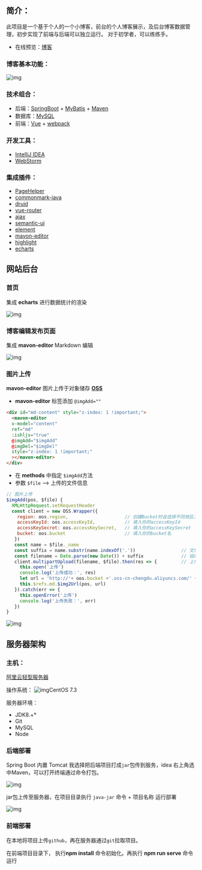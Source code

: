 ## 简介：

此项目是一个基于个人的一个小博客，前台的个人博客展示，及后台博客数据管理，初步实现了前端与后端可以独立运行。 对于初学者，可以练练手。

- 在线预览：[博客](https://hyzt.vip) 

### 博客基本功能：

![img](https://202007002.oss-cn-chengdu.aliyuncs.com/images/blog%E9%A1%B9%E7%9B%AE-%E5%8D%9A%E5%AE%A2%E5%9B%BE%E7%89%87/%E5%8D%9A%E5%AE%A2%E5%8A%9F%E8%83%BD%E4%BB%8B%E7%BB%8D.png)

### 技术组合：

- 后端：[SpringBoot](https://spring.io/projects/spring-boot) + [MyBatis](https://mybatis.org/mybatis-3/zh/index.html) + [Maven](https://maven.apache.org/)
- 数据库：[MySQL](https://www.mysql.com/)
- 前端：[Vue](https://vuejs.org/) + [webpack](https://webpack.js.org/)

### 开发工具：

-  [IntelliJ IDEA](https://www.jetbrains.com/idea/)
-  [WebStorm](https://www.jetbrains.com/idea/)

### 集成插件：

- [PageHelper](https://pagehelper.github.io/)
- [commonmark-java](https://github.com/atlassian/commonmark-java)
- [druid](https://github.com/alibaba/druid)
- [vue-router](https://router.vuejs.org/zh/)
- [ajax](https://api.jquery.com/jquery.ajax/)
- [semantic-ui](https://semantic-ui.com/introduction/getting-started.html)
- [element](https://element.eleme.io/#/zh-CN)
- [mavon-editor](https://github.com/hinesboy/mavonEditor)
- [highlight](https://highlightjs.org/)
- [echarts](https://echarts.apache.org/zh/index.html)

## 网站后台

### 首页

集成 **echarts** 进行数据统计的渲染

![img](https://202007002.oss-cn-chengdu.aliyuncs.com/images/blog%E9%A1%B9%E7%9B%AE-%E5%8D%9A%E5%AE%A2%E5%9B%BE%E7%89%87/%E5%90%8E%E5%8F%B0%E9%A6%96%E9%A1%B5.png)

### 博客编辑发布页面

集成 **mavon-editor**  Markdown 编辑

![img](https://202007002.oss-cn-chengdu.aliyuncs.com/images/blog%E9%A1%B9%E7%9B%AE-%E5%8D%9A%E5%AE%A2%E5%9B%BE%E7%89%87/%E5%8D%9A%E5%AE%A2%E7%BC%96%E8%BE%91%E5%8F%91%E5%B8%83%E9%A1%B5%E9%9D%A2.png)

### 图片上传

**mavon-editor** 图片上传于对象储存 **[OSS](https://help.aliyun.com/document_detail/31817.html?spm=a2c4g.11174283.2.5.45eb7da2i9VrUH)** 

- **mavon-editor** 标签添加 `@imgAdd=""` 

~~~html
<div id="md-content" style="z-index: 1 !important;">
  <mavon-editor
  v-model="content"
  ref="md"
  :ishljs="true"
  @imgAdd="$imgAdd"
  @imgDel="$imgDel"
  style="z-index: 1 !important;"
  ></mavon-editor>
</div>
~~~

- 在 **methods** 中指定 `$imgAdd`方法
- 参数  `$file` --> 上传的文件信息

~~~javascript
// 图片上传
$imgAdd(pos, $file) {
  XMLHttpRequest.setRequestHeader
  const client = new OSS.Wrapper({
    region: oos.region,						// 创建Bucket时会选择不同地区，根据自己的选择填入对应名称
    accessKeyId: oos.accessKeyId,			// 填入你的accessKeyId
    accessKeySecret: oos.accessKeySecret,	// 填入你的accessKeySecret
    bucket: oos.bucket						// 填入你的bucket名
   })
   const name = $file._name
   const suffix = name.substr(name.indexOf('.'))                 // 文件后缀
   const filename = Date.parse(new Date()) + suffix              // 组成新的文件名称
   client.multipartUpload(filename, $file).then(res => {         // 上传
     this.open('上传')
     console.log('上传成功：', res)
     let url = 'http://'+ oos.bucket +'.oss-cn-chengdu.aliyuncs.com/' + filename // 拼接回显url
     this.$refs.md.$img2Url(pos, url)
   }).catch(err => {
     this.openError('上传')
     console.log('上传失败：', err)
   })
}
~~~

![img](https://202007002.oss-cn-chengdu.aliyuncs.com/images/blog%E9%A1%B9%E7%9B%AE-%E5%8D%9A%E5%AE%A2%E5%9B%BE%E7%89%87/updateimg.png)

## 服务器架构

### 主机：

[阿里云轻型服务器](https://www.aliyun.com/daily-act/ecs/s6_sales?spm=5176.14145661.J_3598540520.ace-channel-latest-activity-card.3b7018757v7ktZ)

操作系统： ![img](https://gw.alicdn.com/mt/TB18bPMa8USMeJjSszeXXcKgpXa-60-60.png)CentOS 7.3

服务器环境：

- JDK8.+*
- Git
- MySQL
- Node

### 后端部署

Spring Boot 内置 Tomcat 我选择把后端项目打成`jar`包传到服务，idea 右上角选中Maven，可以打开终端通过命令打包。

![img](https://202007002.oss-cn-chengdu.aliyuncs.com/images/blog%E9%A1%B9%E7%9B%AE-%E5%8D%9A%E5%AE%A2%E5%9B%BE%E7%89%87/%E9%A1%B9%E7%9B%AE%E6%89%93%E5%8C%85.png)

jar包上传至服务器，在项目目录执行 `java-jar` 命令 + 项目名称 运行部署

![img](https://202007002.oss-cn-chengdu.aliyuncs.com/images/blog%E9%A1%B9%E7%9B%AE-%E5%8D%9A%E5%AE%A2%E5%9B%BE%E7%89%87/%E5%90%8E%E7%AB%AF%E9%A1%B9%E7%9B%AE%E9%83%A8%E7%BD%B2.png)

### 前端部署

在本地将项目上传`github`，再在服务器通过`git`拉取项目。

在前端项目目录下， 执行**npm install** 命令初始化。再执行 **npm run serve** 命令运行




